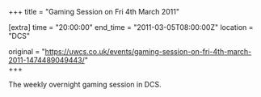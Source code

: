 +++
title = "Gaming Session on Fri 4th March 2011"

[extra]
time = "20:00:00"
end_time = "2011-03-05T08:00:00Z"
location = "DCS"

original = "https://uwcs.co.uk/events/gaming-session-on-fri-4th-march-2011-1474489049443/"    
+++

The weekly overnight gaming session in DCS.

